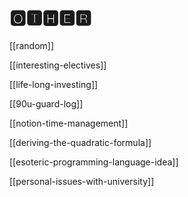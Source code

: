 # 🅾🆃🅷🅴🆁

[[random]]

[[interesting-electives]]

[[life-long-investing]]

[[90u-guard-log]]

[[notion-time-management]]

[[deriving-the-quadratic-formula]]

[[esoteric-programming-language-idea]]

[[personal-issues-with-university]]
